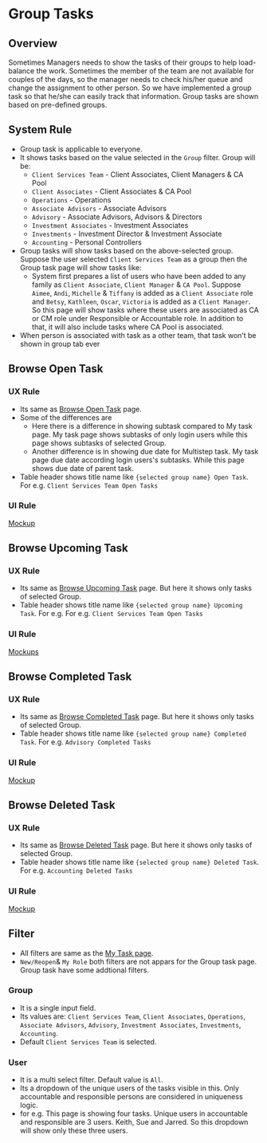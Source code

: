 # Group Tasks

## Overview

Sometimes Managers needs to show the tasks of their groups to help load-balance the work. Sometimes the member of the team are not available for couples of the days, so the manager needs to check his/her queue and change the assignment to other person. So we have implemented a group task so that he/she can easily track that information. Group tasks are shown based on pre-defined groups.


## System Rule
- Group task is applicable to everyone. 
- It shows tasks based on the value selected in the `Group` filter. Group will be: 
    - `Client Services Team` - Client Associates, Client Managers & CA Pool
    - `Client Associates` -  Client Associates & CA Pool
    - `Operations` - Operations
    - `Associate Advisors` - Associate Advisors
    - `Advisory` - Associate Advisors, Advisors & Directors
    - `Investment Associates` - Investment Associates
    - `Investments` - Investment Director & Investment Associate
    - `Accounting` - Personal Controllers
- Group tasks will show tasks based on the above-selected group. Suppose the user selected `Client Services Team` as a group then the Group task page will show tasks like:
    - System first prepares a list of users who have been added to any family as `Client Associate`, `Client Manager` & `CA Pool`. Suppose `Aimee`, `Andi`, `Michelle` & `Tiffany` is added as a `Client Associate` role and `Betsy`, `Kathleen`, `Oscar`, `Victoria` is added as a `Client Manager`.  So this page will show tasks where these users are associated as CA or CM role under Responsible or Accountable role. In addition to that, it will also include tasks where CA Pool is associated. 
- When person is associated with task as a other team, that task won’t be shown in group tab ever 


## Browse Open Task

### UX Rule
- Its same as [Browse Open Task](./browse-my-tasks.md#browse-open-tasks) page. 
- Some of the differences are 
    - Here there is a difference in showing subtask compared to My task page. My task page shows subtasks of only login users while this page shows subtasks of selected Group. 
    - Another difference is in showing due date for Multistep task. My task page due date according login users's subtasks. While this page shows due date of parent task.
- Table header shows title name like `{selected group name} Open Task`. For e.g. `Client Services Team Open Tasks`

### UI Rule
[Mockup](https://drive.google.com/file/d/1KEx4p-LGDwsPZfZhCGwewrJBBKOngouM/view?usp=sharing)


## Browse Upcoming Task

### UX Rule
- Its same as [Browse Upcoming Task](./browse-my-tasks.md#browse-upcoming-task) page. But here it shows only tasks of selected Group.
- Table header shows title name like `{selected group name} Upcoming Task`. For e.g. For e.g. `Client Services Team Open Tasks`

### UI Rule

[Mockups](https://drive.google.com/file/d/1TkgEXNifpHtCB67AApyEcnuSvUHAZyBM/view?usp=sharing)


## Browse Completed Task

### UX Rule
- Its same as [Browse Completed Task](./browse-my-tasks.md#browse-completed-tasks) page. But here it shows only tasks of selected Group.
- Table header shows title name like `{selected group name} Completed Task`. For e.g. `Advisory Completed Tasks`

### UI Rule
[Mockup](https://drive.google.com/file/d/1EHb4uLCpHXCrSLlw79MiqDaUXaOnNOmK/view?usp=sharing)


## Browse Deleted Task

### UX Rule
- Its same as [Browse Deleted Task](./browse-my-tasks.md#browse-deleted-task) page. But here it shows only tasks of selected Group.
- Table header shows title name like `{selected group name} Deleted Task`. For e.g. `Accounting Deleted Tasks`

### UI Rule
[Mockup](https://drive.google.com/file/d/1Z6Cpwmi-3WrY68Vis_6eDQF1osRF_pvq/view?usp=sharing)


## Filter

- All filters are same as the [My Task page](./browse-my-tasks.md#filter). 
- `New/Reopen`& `My Role` both filters are not appars for the Group task page. Group task have some addtional filters.

### Group
- It is a single input field. 
- Its values are: `Client Services Team`, `Client Associates`, `Operations`, `Associate Advisors`, `Advisory`, `Investment Associates`, `Investments`, `Accounting`. 
- Default `Client Services Team` is selected.

### User
- It is a multi select filter. Default value is `All`.
- Its a dropdown of the unique users of the tasks visible in this. Only accountable and responsible persons are considered in uniqueness logic.
- for e.g. This page is showing four tasks. Unique users in accountable and responsible are 3 users. Keith, Sue and Jarred. So this dropdown will show only these three users. 